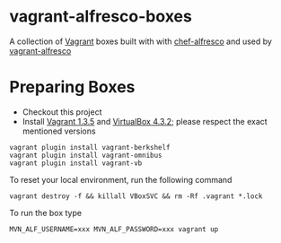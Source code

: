 vagrant-alfresco-boxes
================

A collection of [Vagrant](http://www.vagrantup.com) boxes built with with [chef-alfresco](https://github.com/maoo/chef-alfresco) and used by [vagrant-alfresco](https://github.com/maoo/vagrant-alfresco)

Preparing Boxes
======

* Checkout this project
* Install [Vagrant 1.3.5](http://docs.vagrantup.com/v2/installation/index.html) and [VirtualBox 4.3.2](https://www.virtualbox.org); please respect the exact mentioned versions

```
vagrant plugin install vagrant-berkshelf
vagrant plugin install vagrant-omnibus
vagrant plugin install vagrant-vb
```

To reset your local environment, run the following command

```
vagrant destroy -f && killall VBoxSVC && rm -Rf .vagrant *.lock
```

To run the box type

```
MVN_ALF_USERNAME=xxx MVN_ALF_PASSWORD=xxx vagrant up
```